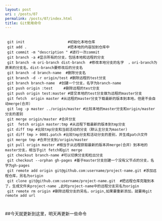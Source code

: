 ```yaml
---
layout: post
uri : /posts/07
permalink: /posts/07/index.html
title: Git常用命令
---
```




<pre>
 <code>
 git init                    #初始化本地仓库
 git add .                   #把本地的内容加到仓库中
 git commit -m "description " #进行一次commit 
 git branch -a #显示所有的分支，包括本地和远程的分支
 git branch -m ori-branch dist-branch  #修改本地分支的名字  ，ori-branch为原来的分支名，dist-branch要修改后的分支名
 git branch -d branch-name  #删除分支名
 git branch -d -r origin/test #删除远程的test分支
 git branch branch-name  #创建一个分支，名字为branch-name
 git push origin :test     #删除远程的test分支
 git push origin test:master #提交本地的test分支做为远程的master分支
 git fetch  origin master #从远程的master分支下载最新的版本到本地，但是不会自动merge(合并）
 git log -p master ../origin/master #比较本地的master分支和origin/master分支的差别
 git merge origin/master #合并分支
 git  fetch origin master:tmp #从远程下载最新的版本到tmp分支
 git diff tmp #比较tmp分支和当前活动的分支（默认主分支为master)
 git diff tmp > 0001.patch #比较tmp分支和活动分支的差别，并生成patch文件
 git merge tmp #合并分支到/origin/master
 git pull origin master #相当于从远程获取最新的版本并merge(合并）到本地的master分支，相当于git fetch和git merge 
 git checkout branch-name #可以切换分支和检出分支
 git checkout --orphan gh-pages #基于master分支创建一个没有父节点的分支，名字为gh-pages 
 git remote add origin git@github.com:username/project-name.git #添加远程仓库，另名为origin
 git clone git@github.com:username/project-name.git  #把远程仓库克隆到本了，生成文件夹project-name ,此时project-name中的远程分支另名为origin
 git remote rm origin #删除远程分支的另名，origin,如果要重新添加，就要用git remote add url

 </code>
</pre>


##今天就更新到这里，明天再更新一些命令

